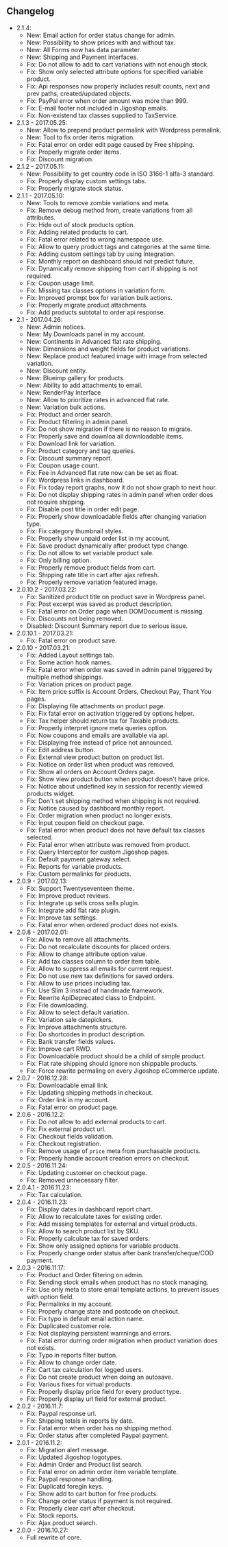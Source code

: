 ## Changelog
* 2.1.4:
    * New: Email action for order status change for admin.
    * New: Possibility to show prices with and without tax.
    * New: All Forms now has data parameter.
    * New: Shipping and Payment interfaces.
    * Fix: Do not allow to add to cart variations with not enough stock.
    * Fix: Show only selected attribute options for specified variable product.
    * Fix: Api responses now properly includes result counts, next and prev paths, created/updated objects.
    * Fix: PayPal error when order amount was more than 999.
    * Fix: E-mail footer not included in Jigoshop emails.
    * Fix: Non-existend tax classes supplied to TaxService.
* 2.1.3 - 2017.05.25:
    * New: Allow to prepend product permalink with Wordpress permalink.
    * New: Tool to fix order items migration.
    * Fix: Fatal error on order edit page caused by Free shipping.
    * Fix: Properly migrate order items.
    * Fix: Discount migration.
* 2.1.2 - 2017.05.11:
    * New: Possibility to get country code in ISO 3166-1 alfa-3 standard.
    * Fix: Properly display custom settings tabs.
    * Fix: Properly migrate stock status.
* 2.1.1 - 2017.05.10:
    * New: Tools to remove zombie variations and meta.
    * Fix: Remove debug method from, create variations from all attributes.
    * Fix: Hide out of stock products option.
    * Fix: Adding related products to cart.
    * Fix: Fatal error related to wrong namespace use.
    * Fix: Allow to query product tags and categories at the same time.
    * Fix: Adding custom settings tab by using Integration.
    * Fix: Monthly report on dashboard should not predict future.
    * Fix: Dynamically remove shipping from cart if shipping is not required.
    * Fix: Coupon usage limit.
    * Fix: Missing tax classes options in variation form.
    * Fix: Improved prompt box for variation bulk actions.
    * Fix: Properly migrate product attachments.
    * Fix: Add products subtotal to order api response.
* 2.1 - 2017.04.26:
    * New: Admin notices.
    * New: My Downloads panel in my account.
    * New: Continents in Advanced flat rate shipping.
    * New: Dimensions and weight fields for product variations.
    * New: Replace product featured image with image from selected variation.
    * New: Discount entity.
    * New: Blueimp gallery for products.
    * New: Ability to add attachments to email.
    * New: RenderPay Interface
    * New: Allow to prioritize rates in advanced flat rate.
    * New: Variation bulk actions.
    * Fix: Product and order search.
    * Fix: Product filtering in admin panel.
    * Fix: Do not show migration if there is no reason to migrate.
    * Fix: Properly save and downloa all downloadable items.
    * Fix: Download link for variation.
    * Fix: Product category and tag queries.
    * Fix: Discount summary report.
    * Fix: Coupon usage count.
    * Fix: Fee in Advanced flat rate now can be set as float.
    * Fix: Wordpress links in dashboard.
    * Fix: Fix today report graphs, now it do not show graph to next hour.
    * Fix: Do not display shipping rates in admin panel when order does not require shipping.
    * Fix: Disable post title in order edit page.
    * Fix: Properly show downloadable fields after changing variation type.
    * Fix: Fix category thumbnail styles.
    * Fix: Properly show unpaid order list in my account.
    * Fix: Save product dynamically after product type change.
    * Fix: Do not allow to set variable product sale.
    * Fix: Only billing option.
    * Fix: Properly remove product fields from cart.
    * Fix: Shipping rate title in cart after ajax refresh.
    * Fix: Properly remove variation featured image.
* 2.0.10.2 - 2017.03.22:
    * Fix: Sanitized product title on product save in Wordpress panel.
    * Fix: Post excerpt was saved as product description.
    * Fix: Fatal error on Order page when DOMDocument is missing.
    * Fix: Discounts not being removed.
    * Disabled: Discount Summary report due to serious issue.
* 2.0.10.1 - 2017.03.21:
    * Fix: Fatal error on product save.
* 2.0.10 - 2017.03.21:
    * Fix: Added Layout settings tab.
    * Fix: Some action hook names.
    * Fix: Fatal error when order was saved in admin panel triggered by multiple method shippings.
    * Fix: Variation prices on product page.
    * Fix: Item price suffix is Account Orders, Checkout Pay, Thant You pages.
    * Fix: Displaying file attachments on product page.
    * Fix: Fix fatal error on activation triggered by options helper.
    * Fix: Tax helper should return tax for Taxable products.
    * Fix: Properly interpret ignore meta queries option.
    * Fix: Now coupons and emails are available via api.
    * Fix: Displaying free instead of price not announced.
    * Fix: Edit address button.
    * Fix: External view product button on product list.
    * Fix: Notice on order list when product was removed.
    * Fix: Show all orders on Account Orders page.
    * Fix: Show view product button when product doesn't have price.
    * Fix: Notice about undefined key in session for recently viewed products widget.
    * Fix: Don't set shipping method when shipping is not required.
    * Fix: Notice caused by dashboard monthly report.
    * Fix: Order migration when product no longer exists.
    * Fix: Input coupon field on checkout page.
    * Fix: Fatal error when product does not have default tax classes selected.
    * Fix: Fatal error when attribute was removed from product.
    * Fix: Query Interceptor for custom Jigoshop pages.
    * Fix: Default payment gateway select.
    * Fix: Reports for variable products.
    * Fix: Custom permalinks for products.
* 2.0.9 - 2017.02.13:
    * Fix: Support Twentyseventeen theme.
    * Fix: Improve product reviews.
    * Fix: Integrate up sells cross sells plugin.
    * Fix: Integrate add flat rate plugin.
    * Fix: Improve tax settings.
    * Fix: Fatal error when ordered product does not exists.
* 2.0.8 - 2017.02.01:
    * Fix: Allow to remove all attachments.
    * Fix: Do not recalculate discounts for placed orders.
    * Fix: Allow to change attribute option value.
    * Fix: Add tax classes column to order item table.
    * Fix: Allow to suppress all emails for current request.
    * Fix: Do not use new tax definitions for saved orders.
    * Fix: Allow to use prices including tax.
    * Fix: Use Slim 3 instead of handmade framework.
    * Fix: Rewrite ApiDeprecated class to Endpoint.
    * Fix: File downloading.
    * Fix: Allow to select default variation.
    * Fix: Variation sale datepickers.
    * Fix: Improve attachments structure.
    * Fix: Do shortcodes in product description. 
    * Fix: Bank transfer fields values.
    * Fix: Improve cart RWD.
    * Fix: Downloadable product should be a child of simple product.
    * Fix: Flat rate shipping should ignore non shippable products.
    * Fix: Force rewrite permaling on every Jigoshop eCommerce update.
* 2.0.7 - 2016.12.28:
    * Fix: Downloadable email link.
    * Fix: Updating shipping methods in checkout.
    * Fix: Order link in my account.
    * Fix: Fatal error on product page.
* 2.0.6 - 2016.12.2:
    * Fix: Do not allow to add external products to cart.
    * Fix: Fix external product url.
    * Fix: Checkout fields validation.
    * Fix: Checkout registration.
    * Fix: Remove usage of `price` meta from purchasable products.
    * Fix: Properly handle account creation errors on checkout.
* 2.0.5 - 2016.11.24:
    * Fix: Updating customer on checkout page.
    * Fix: Removed unnecessary filter.
* 2.0.4.1 - 2016.11.23:
    * Fix: Tax calculation.
* 2.0.4 - 2016.11.23:
    * Fix: Display dates in dashboard report chart.
    * Fix: Allow to recalculate taxes for existing order.
    * Fix: Add missing templates for external and virtual products.
    * Fix: Allow to search product list by SKU.
    * Fix: Properly calculate tax for saved orders.
    * Fix: Show only assigned options for variable products.
    * Fix: Properly change order status after bank transfer/cheque/COD payment.
* 2.0.3 - 2016.11.17:
    * Fix: Product and Order filtering on admin.
    * Fix: Sending stock emails when product has no stock managing.
    * Fix: Use only meta to store email template actions, to prevent issues with option field.
    * Fix: Permalinks in my account.
    * Fix: Properly change state and postcode on checkout.
    * Fix: Fix typo in default email action name.
    * Fix: Duplicated customer role.
    * Fix: Not displaying persistent warrnings and errors.
    * Fix: Fatal error durring order migration when product variation does not exists.
    * Fix: Typo in reports filter button.
    * Fix: Allow to change order date.
    * Fix: Cart tax calculation for logged users.
    * Fix: Do not create product when doing an autosave. 
    * Fix: Various fixes for virtual products.
    * Fix: Properly display price field for every product type. 
    * Fix: Properly display url field for external product.
* 2.0.2 - 2016.11.7:
    * Fix: Paypal response url.
    * Fix: Shipping totals in reports by date.
    * Fix: Fatal error when order has no shipping method.
    * Fix: Order status after completed Paypal payment.
* 2.0.1 - 2016.11.2:
    * Fix: Migration alert message.
    * Fix: Updated Jigoshop logotypes.
    * Fix: Admin Order and Product list search.
    * Fix: Fatal error on admin order item variable template.
    * Fix: Paypal response handling.
    * Fix: Duplicatd foregin keys.
    * Fix: Show add to cart button for free products.
    * Fix: Change order status if payment is not required.
    * Fix: Properly clear cart after checkout.
    * Fix: Stock reports.
    * Fix: Ajax product search.
* 2.0.0 - 2016.10.27:
    * Full rewrite of core.
